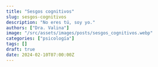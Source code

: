 ```yaml
---
title: "Sesgos cognitivos"
slug: sesgos-cognitivos
description: "No eres tú, soy yo."
authors: ["Dra. Valina"]
image: "/src/assets/images/posts/sesgos_cognitivos.webp"
categories: ["psicología"]
tags: []
draft: true
date: 2024-02-10T07:00:00Z
---
```

